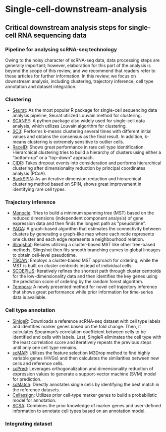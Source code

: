 # Single-cell-downstream-analysis
## Critical downstream analysis steps for single-cell RNA sequencing data
### Pipeline for analysing scRNA-seq technology
Owing to the noisy character of scRNA-seq data, data processing steps are generally important; however, elaboration for this part of the analysis is beyond the scope of this review, and we recommend that readers refer to these articles for further information. In this review, we focus on downstream analysis, including clustering, trajectory inference, cell type annotation and dataset integration. 
### Clustering
* [Seurat](https://satijalab.org/seurat/):
As the most popular R package for single-cell sequencing data analysis pipeline, Seurat utilized Louvain method for clustering.<br>
* [SCANPY](https://scanpy.readthedocs.io/en/stable/):
A python package also widely used for single-cell data analysis, which utilizes Louvain algorithm for clustering.<br>
* [SC3](http://bioconductor.org/packages/release/bioc/html/SC3.html):
Performs k-means clustering several times with different initial values and obtains the consensus as the final result. In addition, k-means clustering is extremely sensitive to outlier cells.<br>
* [RaceID](https://github.com/dgrun/RaceID):
Shows great performance in rare cell type identification. Hierarchical clustering tries to build a hierarchy of clusters using either a “bottom-up” or a “top-down” approach.<br>
* [CIDR](https://github.com/VCCRI/CIDR):
Takes dropout events into consideration and performs hierarchical clustering after dimensionality reduction by principal coordinates analysis (PCoA).<br>
* [BackSPIN](https://github.com/linnarsson-lab/BackSPIN):
As an iterative dimension reduction and hierarchical clustering method based on SPIN, shows great improvement in identifying rare cell types.
### Trajectory inference
* [Monocle](http://cole-trapnell-lab.github.io/monocle-release/):
Tries to build a minimum spanning tree (MST) based on the reduced dimensions (independent component analysis) of gene expression data and then finds the longest path as “pseudotime”.<br>
* [PAGA](https://github.com/theislab/paga):
A graph-based algorithm that estimates the connectivity between clusters by generating a graph-like map where each node represents one cluster and each edge represents a neighbourhood relation.<br>
* [Slingshot](https://github.com/kstreet13/slingshot):
Besides utilizing a cluster-based MST like other tree-based methods, Slingshot then fits smooth branching curves to global lineages to obtain cell-level pseudotime.<br>
* [TSCAN](https://github.com/zji90/TSCAN):
Employs a cluster-based MST approach for ordering, while the MST is built on cluster centroids instead of individual cells.<br>
* [SCOEPIUS](https://github.com/rcannood/SCORPIUS):
Iteratively refines the shortest path through cluster centroids for the low-dimensionality data and then identifies the key genes using the prediction score of ordering by the random forest algorithm.<br>
* [Tempora](https://github.com/BaderLab/Tempora):
A newly presented method for novel cell trajectory inference that shows great performance while prior information for time-series data is available.
### Cell type annotation
* [SinlgeR](https://github.com/dviraran/SingleR):
Downloads a reference scRNA-seq dataset with cell type labels and identifies marker genes based on the fold change. Then, it calculates Spearman’s correlation coefficient between cells to be identified and cells with labels. Last, SingleR eliminates the cell type with the least correlation score and iteratively repeats the previous steps until only one cell type remains.<br>
* [scMAP](https://github.com/hemberg-lab/scmap):
Utilizes the feature selection M3Drop method to find highly variable genes (HVGs) and then calculates the similarities between new cells and reference cells.<br>
* [scPred](https://github.com/powellgenomicslab/scPred):
Leverages orthogonalization and dimensionality reduction of expression values to generate a support-vector machine (SVM) model for prediction.<br>
* [scMatch](https://github.com/asrhou/scMatch):
Directly annotates single cells by identifying the best match in the reference datasets.<br>
* [Cellassign](https://github.com/Irrationone/cellassign):
Utilizes prior cell-type marker genes to build a probabilistic model for annotation.<br>
* [SCSA](https://github.com/bioinfo-ibms-pumc/SCSA):
Combines the prior knowledge of marker genes and user-defined information to annotate cell types based on an annotation model.
### Integrating dataset
